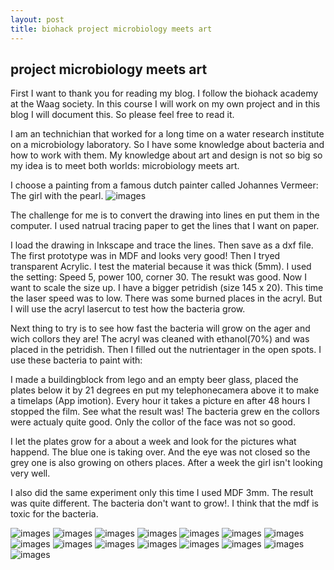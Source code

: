 ```yaml
---
layout: post
title: biohack project microbiology meets art
---
```


## project microbiology meets art

First I want to thank you for reading my blog. I follow the biohack academy at the Waag society. In this course I will work on my own project and in this blog I will document this.
So please feel free to read it.

I am an technichian that worked for a long time on a water research institute on a microbiology laboratory. So I have some knowledge about bacteria and how to work with them.
My knowledge about art and design is not so big so my idea is to meet both worlds: microbiology meets art.

I choose a painting from a famous dutch painter called Johannes Vermeer: The girl with the pearl.
![images](http://marijan1.github.io/images/meisjeparel.jpg)

The challenge for me is to convert the drawing into lines en put them in the computer. I used natrual tracing paper to get the lines that I want on paper.

I load the drawing in Inkscape and trace the lines. Then save as a dxf file.
The first prototype was in MDF and looks very good!
Then I tryed transparent Acrylic. I test the material because it was thick (5mm). I used the setting: Speed 5, power 100, corner 30. The resukt was good. Now I want to scale the size up. I have a bigger petridish (size 145 x 20). 
This time the laser speed was to low. There was some burned places in the acryl. 
But I will use the acryl lasercut to test how the bacteria grow. 

Next thing to try is to see how fast the bacteria will grow on the ager and wich collors they are! 
The acryl was cleaned with ethanol(70%) and was placed in the petridish. Then I filled out the nutrientager in the open spots. 
I use these bacteria to paint with:


I made a buildingblock from lego and an empty beer glass, placed the plates below it by 21 degrees en put my telephonecamera above it to make a timelaps (App imotion). Every hour it takes a picture en after 48 hours I stopped the film. See what the result was!
The bacteria grew en the collors were actualy quite good. Only the collor of the face was not so good.


I let the plates grow for a about a week and look for the pictures what happend. The blue one is taking over. And the eye was not closed so the grey one is also growing on others places. After a week the girl isn't looking very well.

I also did the same experiment only this time I used MDF 3mm. The result was quite different. The bacteria don't want to grow!. I think that the mdf is toxic for the bacteria. 


![images](http://marijan1.github.io/images/IMG_0826.jpg)
![images](http://marijan1.github.io/images/IMG_3175.jpg)
![images](http://marijan1.github.io/images/IMG_3193.jpg)
![images](http://marijan1.github.io/images/IMG_3265.jpg)
![images](http://marijan1.github.io/images/IMG_3266.jpg)
![images](http://marijan1.github.io/images/IMG_3267.jpg)
![images](http://marijan1.github.io/images/IMG_3268.jpg)
![images](http://marijan1.github.io/images/IMG_3277.jpg)
![images](http://marijan1.github.io/images/IMG_3278.jpg)
![images](http://marijan1.github.io/images/IMG_3281.jpg)
![images](http://marijan1.github.io/images/IMG_3285.jpg)
![images](http://marijan1.github.io/images/IMG_3287.jpg)
![images](http://marijan1.github.io/images/IMG_3291.jpg)
![images](http://marijan1.github.io/images/IMG_3295.jpg)
![images](http://marijan1.github.io/images/IMG_3301.jpg)

